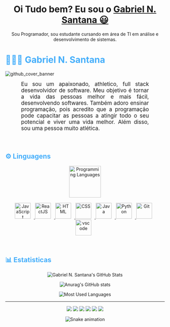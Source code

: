 <div>
  
  <h1 align="center">
    Oi Tudo bem? Eu sou o 
    <a href="https://www.linkedin.com/in/gabriel-nunes-santana-269004213/">Gabriel N. Santana 😃️</a>
  </h1>
  
  <p align="center">
    Sou Programador, sou estudante cursando em área de TI em análise e desenvolvimento de sistemas.
     
  
</div>

<h1 style="color: #44AEFB;"> 👨🏻‍💻 Gabriel N. Santana </h1>

<p align="center">
 
![github_cover_banner](https://media.discordapp.net/attachments/1101638177476853951/1101638524056375366/avatar-biel-desenho.gif)

<p align:"center" style="text-align: justify; margin: 0 50px; font-size: 17px;" >
    Eu sou um apaixonado, athletico, full stack desenvolvidor de software. Meu objetivo é tornar a vida das pessoas melhor e mais fácil, desenvolvendo softwares. Também adoro ensinar programação, pois acredito que a programação pode capacitar as pessoas a atingir todo o seu potencial e viver uma vida melhor. Além disso, sou uma pessoa muito atlética.
<br>
<br>
</div>
</p>    
<br>
<!-- Languages and Tools -->

<h2 style="color: #44AEFB">⚙️ Linguagens</h2>
<div align="center" style="display:block;">
    <img width="100px" alt="Programming Languages" src="https://user-images.githubusercontent.com/78341798/194531121-47b0119a-ce00-439d-b586-125f86acb098.png"/> 
</div>
<br>   
<!-- Icons Resources -->
<!-- https://devicon.dev/ -->
<!-- https://cdn.jsdelivr.net/npm/simple-icons@v3/icons/ -->
<div align="center">
  <a href="https://developer.mozilla.org/en-US/docs/Web/JavaScript" target="_blank" rel="noreferrer">
      <img  alt="JavaScript" height="50px" style="padding-right:10px;" src="https://cdn.jsdelivr.net/gh/devicons/devicon/icons/javascript/javascript-plain.svg"/>
  </a>
  <a href="https://reactjs.org/" target="_blank" rel="noreferrer">
      <img  alt="ReactJS" height="50px" style="padding-right:10px;" src="https://cdn.jsdelivr.net/gh/devicons/devicon/icons/react/react-original.svg" />
  </a>
  <a href="https://developer.mozilla.org/en-US/docs/Web/HTML" target="_blank" rel="noreferrer">
      <img  alt="HTML" height="50px" style="padding-right:10px;" src="https://cdn.jsdelivr.net/gh/devicons/devicon/icons/html5/html5-original.svg"/>
  </a>
  <a href="https://developer.mozilla.org/en-US/docs/Web/CSS" target="_blank" rel="noreferrer">
      <img  alt="CSS" height="50px" style="padding-right:10px;" src="https://cdn.jsdelivr.net/gh/devicons/devicon/icons/css3/css3-original.svg"/>
  </a>
  <a href="https://www.java.com/en/" target="_blank" rel="noreferrer">
      <img  alt="Java" height="50px" style="padding-right:10px;" src="https://cdn.jsdelivr.net/gh/devicons/devicon/icons/java/java-original.svg"/>
  </a>    
  <a href="https://www.python.org/" target="_blank" rel="noreferrer">
      <img  alt="Python" height="50px" style="padding-right:10px;" src="https://cdn.jsdelivr.net/gh/devicons/devicon/icons/python/python-original.svg"/>
  </a>
  <a href="https://git-scm.com/" target="_blank" rel="noreferrer">
      <img  alt="Git" height="50px" style="padding-right:10px;" src="https://cdn.jsdelivr.net/gh/devicons/devicon/icons/git/git-original.svg"/>
  </a>
  <a href="https://code.visualstudio.com/" target="_blank" rel="noreferrer">
      <img  alt="vscode" height="50px" style="padding-right:10px;"src="https://cdn.jsdelivr.net/gh/devicons/devicon/icons/vscode/vscode-original.svg"/>
 </a>
</div>
<br>
<br>


<!-- Statistics -->

<h2 style="color: #44AEFB">📊 Estatisticas</h2>


<!-- Begin Stats Cards -->
<!-- Resources:  -->
<!-- Github & Languages Stats: https://github.com/anuraghazra/github-readme-stats --> 
<!-- Streak Stats: https://github.com/denvercoder1/github-readme-streak-stats -->
<!-- Change the value after ?username= to your GitHub username. -->
<div class="stats" align="center">

![Gabriel N. Santana's GitHub Stats](https://github-readme-stats.vercel.app/api?username=GabrielNSantana&hide=stars&count_private=true&show_icons=true&theme=algolia&border_radius=20)

![Anurag's GitHub stats](https://github-readme-stats.vercel.app/api?username=G&show=reviews,discussions_started,discussions_answered,prs_merged,prs_merged_percentage)

<!-- ![Most Used Languages](https://github-readme-stats.vercel.app/api/top-langs/?username=GabrielNSantana&show_icons=true&theme=algolia&border_radius=20) -->
    
<!-- compact programming languages layout -->
![Most Used Languages](https://github-readme-stats.vercel.app/api/top-langs/?username=GabrielNSantana&layout=compact&show_icons=true&theme=algolia&border_radius=20)
</div>
<!--  End Stats Cards -->

---

<!-- 
🔗 Links 🔗
- My Github Portfolio Page:
https://github.com/ProgrammingGym
- My Github README Code:
https://raw.githubusercontent.com/Pro...
- Youtube Cards:
https://github.com/DenverCoder1/githu...
- Youtube Buttons / Badges :
https://github.com/DenverCoder1/custo...
- Github & Languages Stats Cards:
https://github.com/anuraghazra/github...
- Streak Stats Card:
https://github.com/denvercoder1/githu...
- README Web App Generator 1:
https://rahuldkjain.github.io/gh-prof...
- README Web App Generator 2:
https://arturssmirnovs.github.io/gith...
- SVG Icons Resource1:
https://devicon.dev/
- SVG Icons Resource2:
https://cdn.jsdelivr.net/npm/simple-i...
- SVG Icons Resource3:
https://www.svgrepo.com/
-->

<div align="center">
  <a href="https://www.youtube.com/c/GabrielGNS" target="_blank"><img src="https://img.shields.io/badge/YouTube-FF0000?style=for-the-badge&logo=youtube&logoColor=white" target="_blank"></a>
  <a href="https://www.instagram.com/gabrieln.santana/" target="_blank"><img src="https://img.shields.io/badge/-Instagram-%23E4405F?style=for-the-badge&logo=instagram&logoColor=white" target="_blank"></a>
 	<a href="https://www.twitch.tv/gabrielgns21" target="_blank"><img src="https://img.shields.io/badge/Twitch-9146FF?style=for-the-badge&logo=twitch&logoColor=white" target="_blank"></a>
 <a href="https://discord.gg/VEYUK6g2Q6" target="_blank"><img src="https://img.shields.io/badge/Discord-7289DA?style=for-the-badge&logo=discord&logoColor=white" target="_blank"></a> 
  <a href = "mailto:gabrielnunessantana21@gmail.com"><img src="https://img.shields.io/badge/-Gmail-%23333?style=for-the-badge&logo=gmail&logoColor=white" target="_blank"></a>
  <a href="https://www.linkedin.com/in/gabriel-nunes-santana-269004213/" target="_blank"><img src="https://img.shields.io/badge/-LinkedIn-%230077B5?style=for-the-badge&logo=linkedin&logoColor=white" target="_blank"></a> 
  
</div>

<div align="center">

  ![Snake animation](https://github.com/danielbped/danielbped/blob/output/github-contribution-grid-snake.svg)
  
</div>
